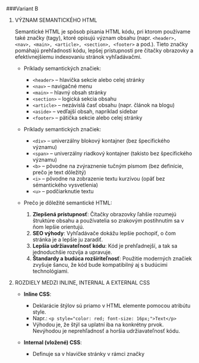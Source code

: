 ###Variant B
1. VÝZNAM SEMANTICKÉHO HTML

   Semantické HTML je spôsob písania HTML kódu, pri ktorom používame také značky (tagy), ktoré opisujú význam obsahu (napr. ```<header>, <nav>, <main>, <article>, <section>, <footer>``` a pod.). Tieto značky pomáhajú prehľadnosti kódu, lepšej prístupnosti pre čítačky obrazovky a efektívnejšiemu indexovaniu stránok vyhľadávačmi.

   - Príklady semantických značiek:
     - ```<header>``` – hlavička sekcie alebo celej stránky
     - ```<nav>``` – navigačné menu
     - ```<main>``` – hlavný obsah stránky
     - ```<section>``` – logická sekcia obsahu
     - ```<article>``` – nezávislá časť obsahu (napr. článok na blogu)
     - ```<aside>``` – vedľajší obsah, napríklad sidebar
     - ```<footer>``` – pätička sekcie alebo celej stránky

   - Príklady semantických značiek:
     - ```<div>``` – univerzálny blokový kontajner (bez špecifického významu)
     - ```<span>``` – univerzálny riadkový kontajner (takisto bez špecifického významu)
     - ```<b>``` – pôvodne na zvýraznenie tučným písmom (bez definície, prečo je text dôležitý)
     - ```<i>``` – pôvodne na zobrazenie textu kurzívou (opäť bez sémantického vysvetlenia)
     - ```<u>``` – podčiarknutie textu

   - Prečo je dôležité semantické HTML:
     1. **Zlepšená prístupnosť**: Čítačky obrazovky ľahšie rozumejú štruktúre obsahu a používatelia so zrakovým postihnutím sa v ňom lepšie orientujú.
     2. **SEO výhody**: Vyhľadávače dokážu lepšie pochopiť, o čom stránka je a lepšie ju zaradiť.
     3. **Lepšia udržiavateľnosť kódu**: Kód je prehľadnejší, a tak sa jednoduchšie rozvíja a upravuje.
     4. **Štandardy a budúca rozšíriteľnosť**: Použitie moderných značiek zvyšuje šancu, že kód bude kompatibilný aj s budúcimi technológiami.

3. ROZDIELY MEDZI INLINE, INTERNAL A EXTERNAL CSS

   - **Inline CSS**:
     - Deklarácie štýlov sú priamo v HTML elemente pomocou atribútu style.
     - Napr.: ```<p style="color: red; font-size: 16px;">Text</p>```
     - Výhodou je, že štýl sa uplatní iba na konkrétny prvok. Nevýhodou je neprehľadnosť a horšia udržiavateľnosť kódu.

   - **Internal (vložené) CSS**:
     - Definuje sa v hlavičke stránky v rámci značky <style>.
     - Napr.:
     ```html
       <head>
         <style>
           p {
             color: blue;
             font-size: 18px;
           }
         </style>
       </head>
     ```
     - Výhodou je, že všetky štýly sú na jednej stránke. Nevýhodou je, že sa štýly dajú použiť len na danú stránku a pri viacerých stránkach je to menej efektívne.

   - **External (externé) CSS**:
     - Používa sa samostatný súbor (napr. styles.css), ktorý sa linkuje v hlavičke HTML súboru.
     - Napr.:
      ```html
        <head>
         <link rel="stylesheet" href="styles.css">
       </head>
       ```
     - Výhodou je jednoduchšia údržba štýlov pre celý web a rýchlejšie načítavanie (keďže prehliadač môže stylesheet cacheovať). Je to považované za najlepšie riešenie vo väčšine prípadov.

   - **Prečo použiť external CSS**:
     1. **Čistota kódu**: HTML a CSS sú oddelené, kód je prehľadný.
     2. **Opätovná použiteľnosť**: Jeden CSS súbor na viac stránok.
     3. **Jednoduchá údržba**: Zmena v jednom CSS súbore sa prejaví na všetkých stránkach.
     4. **Rýchlosť načítania**: Prehliadač si štýlový súbor môže stiahnuť a uložiť do vyrovnávacej pamäte (cache).

4. ČO SÚ MEDIA QUERIES A AKO ZABEZPEČIŤ RESPONSIVITU

   **Media queries** v CSS umožňujú aplikovať rôzne štýly v závislosti od vlastností zariadenia (napr. šírka obrazovky). Používajú sa pre responzívny dizajn, aby stránka vyzerala dobre na mobiloch, tabletoch, notebookoch či veľkých monitoroch.

   - **Základný príklad**:
     ```css
     /* Východiskové štýly platia pre všetky zariadenia */
     body {
       margin: 0;
       font-family: Arial, sans-serif;
     }

     /* Pre zariadenia, ktoré majú šírku menšiu ako 768px (napr. mobilné telefóny) */
     @media (max-width: 768px) {
       body {
         background-color: lightblue;
       }
       nav {
         display: none;
       }
     }
     ```

   - **Ako funguje responzivita**:
     1. Najprv sa nastaví základný štýl (desktop-first alebo mobile-first).
     2. Potom pomocou media queries upravujeme rozloženie pre rôzne šírky obrazovky (breakpointy).
     3. Zabezpečíme, aby dôležité prvky boli čitateľné a použiteľné na všetkých zariadeniach.

5. ROZDIEL MEDZI document.querySelector(), document.getElementById(), document.querySelectorAll()
   
   - ```document``` - Predstavuje celý dokument webovej stránky načítanej v prehliadači. Pomocou neho môžeme manipulovať s obsahom stránky, čítať údaje alebo ich upravovať.
   - ```.``` - Bodka slúži na prístup k vlastnostiam alebo metódam objektu. V tomto prípade sa používa na zavolanie metódy querySelector objektu document.
   - ```querySelector``` - Metóda objektu document, ktorá vyhľadáva prvý element na stránke, ktorý zodpovedá zadanému CSS selektoru. Ak takýto element neexistuje, metóda vráti null.


   - **document.querySelector(selektor)**:
     - Vráti prvý element v dokumente, ktorý zodpovedá zadanému CSS selektoru.
     - Napr. `document.querySelector(".btn")` vráti prvý element s triedou "btn".
     - Vhodné, keď potrebujete manipulovať s jedným konkrétnym prvkom.

   - **document.querySelectorAll(selektor)**:
     - Vráti statický NodeList, čiže kolekciu všetkých prvkov zodpovedajúcich selektoru.
     - Napr. `document.querySelectorAll("li")` vráti všetky <li> elementy na stránke.
     - Ideálne, keď chcete pracovať s viacerými prvkami naraz (napr. zmena štýlu, textu, pridávanie event listenerov).

   - document.getElementById("idPrvku")
     - Vráti element, ktorý má jedinečný atribút id (napr. document.getElementById("header")).
     - Vracia vždy iba jeden prvok (lebo hodnota id by mala byť jedinečná v rámci celej stránky).
     - Funguje rýchlejšie ako querySelector(), keďže prehliadač hľadá priamo konkrétne id (nie cez selektor).
       

   - **Kedy použiť každý**:
     1. querySelector() – ak manipuluješ len s jedným (prvým nájdeným) prvkom.
     2. querySelectorAll() – ak potrebuješ získať a upraviť viac prvkov naraz (napr. pridanie triedy všetkým prvkom).
     3. getElementById() – ak je na stránke element s jedinečným ID a potrebujete ho rýchlo získať.

7. HLAVNÉ VÝHODY REACTU A ZÁKLADNÝ PRÍKLAD KOMPONENTU

   - **Hlavné výhody použitia Reactu**:
     1. **Komponentovo orientovaná architektúra**: Aplikácia je rozdelená na menšie, znovupoužiteľné časti (komponenty).
     2. **Virtuálny DOM**: React optimalizuje aktualizácie na základe rozdielov vo virtuálnom DOMe, čím zlepšuje výkon.
     3. **Jednosmerný tok dát (unidirectional data flow)**: Dáta tečú smerom z rodiča na dieťa, čo zjednodušuje debugovanie a udržiavateľnosť.
     4. **Bohatá ekosystémová podpora**: K dispozícii je množstvo knižníc a nástrojov (React Router, Redux, atď.).
     5. **Veľká komunita**: Veľa riešení, tutoriálov, podpory.

   - **Základný príklad použitia komponentu v Reacte** (JavaScript, ES6+):
     ```jsx
     import React from "react";

     // Definícia funkcionálneho komponentu
     function HelloWorld(props) {
       return <h1>Ahoj, {props.name}!</h1>;
     }

     // Hlavná aplikácia
     function App() {
       return (
         <div>
           <HelloWorld name="Svet" />
           <HelloWorld name="Peter" />
         </div>
       );
     }

     export default App;
     ```
     - V tomto príklade máme funkcionálny komponent *HelloWorld*, ktorý prijíma *props* (vlastnosti).
     - Komponent *App* využíva viac inštancií (komponentov) *HelloWorld* a tým demonštruje opakované použitie.
     - Po preložení (pomocou nástrojov ako Vite, Create React App či Webpack) sa aplikácia zobrazí v prehliadači.


###Variant A


# Webové technológie – Odpovede na otázky (Skupina A)

## 1. Vysvetlite význam DOM a popíšte základné spôsoby tvorby responzívnej HTML5 stránky.

### DOM (Document Object Model):
DOM je rozhranie pre prácu s HTML a XML dokumentmi, ktoré predstavuje stromovú štruktúra, kde každý uzol reprezentuje prvok, atribút alebo text. DOM umožňuje dynamické manipulovanie so stránkou, ako napr.:
- Pridávanie, odstraňovanie a upravovanie elementov.
- Zmeny štýlov (CSS).
- Reakcie na udalosti (napr. kliknutie).

### Základné spôsoby tvorby responzívnej HTML5 stránky:
1. **Použitie meta tagu** v hlavičke:
   ```html
   <meta name="viewport" content="width=device-width, initial-scale=1.0">
   ```
2. **Použitie flexbox a grid layoutov** na usporiadanie obsahu.
3. **Media queries** pre prispôsobenie štýlov podľa zariadenia:
   ```css
   @media (max-width: 768px) {
       body {
           font-size: 14px;
       }
   }
   ```
4. **Optimalizácia zdrojov** (obrazky s atribútom srcset alebo použitie formátov ako WebP).
5. **Používanie responzívnych rámcov**, napr. Bootstrap.

---

## 2. Popíšte základný syntax CSS. Definujte na jednoduchom príklade, čo je selektor, vlastnosti a hodnota CSS elementu.

### Základný syntax CSS:
CSS pravidlo sa skladá z:
- **Selektora**, ktorý určuje, na ktoré elementy sa pravidlo aplikuje.
- **Deklarácie**, ktorá obsahuje vlastnosť a hodnotu.

#### Príklad:
```css
p {
    color: blue; /* Vlastnosť: farba textu, Hodnota: modrá */
    font-size: 16px; /* Vlastnosť: veľkosť písma, Hodnota: 16 pixelov */
}
```
- **Selektor:** `p` (odkazuje na odsek `<p>`).
- **Vlastnosti:** `color`, `font-size`.
- **Hodnoty:** `blue`, `16px`.

---

## 3. Vymenujte základné väzby medzi jednotlivými komponentami modelu MVC (Model-View-Controller).

### Model:
- Obsahuje logiku aplikácie a pracuje s dátami (napr. databázovými záznamami).
- Poskytuje dáta na zobrazenie vo View.

### View:
- Zodpovedá za vizuálne zobrazenie dát užívateľovi.
- Prijíma dáta z Modelu a zobrazuje ich vo vhodnej forme.

### Controller:
- Riadí interakcie medzi Modelom a View.
- Spracováva vstupy užívateľa a aktualizuje Model alebo View podľa potreby.

### Väzby:
- **Model ↔ Controller:** Controller mení stav Modelu a číta jeho dáta.
- **Controller ↔ View:** Controller odovzdáva dáta View-u na zobrazenie.
- **Model ↔ View:** View dostáva dáta priamo z Modelu.

---

## 4. Aké sú kľúcové princípy JavaScriptu a ako umožňujú vytvárať dynamické webové stránky?

### Kľúcové princípy JavaScriptu:
1. **Interaktivita:** Umožňuje reagovať na akcie užívateľa (kliknutia, zadanie textu).
2. **Manipulácia s DOM:** Dynamické pridávanie, odstraňovanie alebo zmeny elementov.
3. **Asynchrónny chod:** Vďaka funkciám ako `setTimeout`, `fetch` a `async/await` umožňuje paralelné vykonávanie úloh.
4. **Podpora udalostí:** Možnosť nastaviť "event listener" na prvky stránky:
   ```javascript
   document.getElementById('button').addEventListener('click', function() {
       alert('Klikli ste na tlačidlo!');
   });
   ```

### Dynamické webové stránky:
- **Príklad:** Formulár, ktorý validuje vstup užívateľa pred odoslaním.
- **Funkcia:** Automatická aktualizácia obsahu (napr. chatovacie aplikácie, vyhľadávanie v reálnom čase).

---

## 5. Aké základné časti obsahuje React projekt a ako sú spojené súbory úsrredného /public/index.html?

### Základné časti React projektu:
1. **Komponenty:**
   - Samostatné časti aplikácie definované pomocou tried alebo funkcií.
   - Príklad:
     ```javascript
     function App() {
         return <h1>Vitajte v Reacte!</h1>;
     }
     ```
2. **JSX (JavaScript XML):**
   - Syntax pre kombinovanie HTML a JavaScriptu.
3. **State a Props:**
   - State: Lokálne uložené dáta komponentu.
   - Props: Dáta odovzdávané medzi komponentmi.
4. **Routing:**
   - Spravuje navigáciu medzi rôznymi častami aplikácie (napr. React Router).

### Spojenie s /public/index.html:
- Všetky React komponenty sa renderujú do **jediného elementu** v `index.html`:
  ```html
  <div id="root"></div>
  ```
- React aplikácia používa tento element ako „kořeň“ pre vykreslenie aplikácie.
- Príklad renderovania:
  ```javascript
  import React from 'react';
  import ReactDOM from 'react-dom';
  import App from './App';

  ReactDOM.render(<App />, document.getElementById('root'));
  ```

